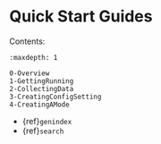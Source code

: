 # Quick Start Guides

Contents:

```{toctree}
:maxdepth: 1

0-Overview
1-GettingRunning
2-CollectingData
3-CreatingConfigSetting
4-CreatingAMode
```

- {ref}`genindex`
- {ref}`search`
